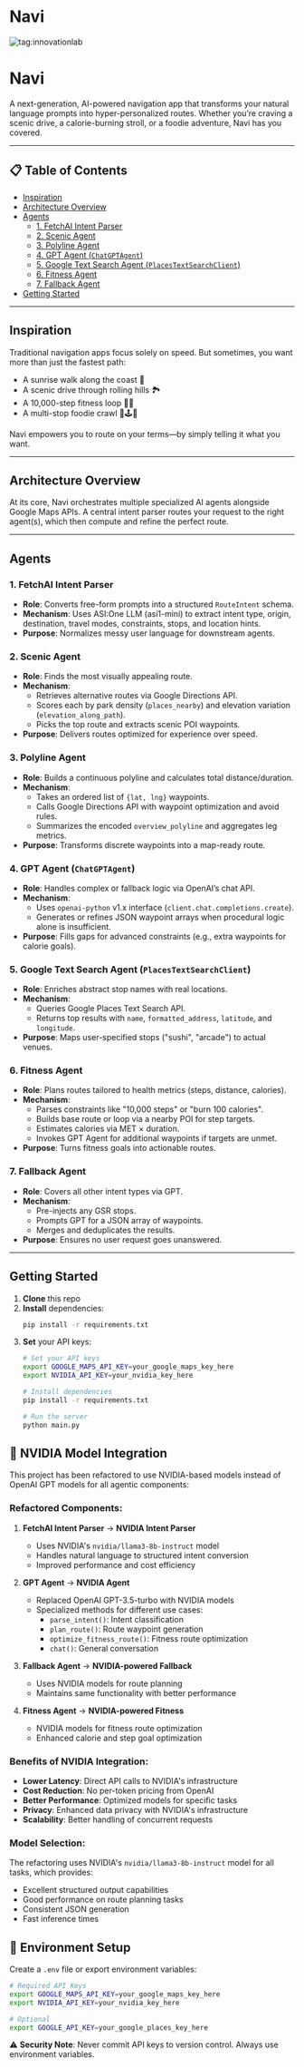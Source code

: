 # Navi
![tag:innovationlab](https://img.shields.io/badge/innovationlab-3D8BD3)

# Navi

A next-generation, AI-powered navigation app that transforms your natural language prompts into hyper-personalized routes. Whether you’re craving a scenic drive, a calorie-burning stroll, or a foodie adventure, Navi has you covered.

---

## 📋 Table of Contents
- [Inspiration](#inspiration)
- [Architecture Overview](#architecture-overview)
- [Agents](#agents)
  - [1. FetchAI Intent Parser](#1-fetchai-intent-parser)
  - [2. Scenic Agent](#2-scenic-agent)
  - [3. Polyline Agent](#3-polyline-agent)
  - [4. GPT Agent (`ChatGPTAgent`)](#4-gpt-agent-chatgptagent)
  - [5. Google Text Search Agent (`PlacesTextSearchClient`)](#5-google-text-search-agent-placestextsearchclient)
  - [6. Fitness Agent](#6-fitness-agent)
  - [7. Fallback Agent](#7-fallback-agent)
- [Getting Started](#getting-started)

---

## Inspiration
Traditional navigation apps focus solely on speed. But sometimes, you want more than just the fastest path:
- A sunrise walk along the coast 🌅
- A scenic drive through rolling hills 🏞️
- A 10,000-step fitness loop 🚶‍♀️
- A multi-stop foodie crawl 🍣🕹️🍹

Navi empowers you to route on your terms—by simply telling it what you want.

---

## Architecture Overview
At its core, Navi orchestrates multiple specialized AI agents alongside Google Maps APIs. A central intent parser routes your request to the right agent(s), which then compute and refine the perfect route.

---

## Agents

### 1. FetchAI Intent Parser
- **Role**: Converts free-form prompts into a structured `RouteIntent` schema.
- **Mechanism**: Uses ASI:One LLM (asi1-mini) to extract intent type, origin, destination, travel modes, constraints, stops, and location hints.
- **Purpose**: Normalizes messy user language for downstream agents.

### 2. Scenic Agent
- **Role**: Finds the most visually appealing route.
- **Mechanism**:
  - Retrieves alternative routes via Google Directions API.
  - Scores each by park density (`places_nearby`) and elevation variation (`elevation_along_path`).
  - Picks the top route and extracts scenic POI waypoints.
- **Purpose**: Delivers routes optimized for experience over speed.

### 3. Polyline Agent
- **Role**: Builds a continuous polyline and calculates total distance/duration.
- **Mechanism**:
  - Takes an ordered list of `{lat, lng}` waypoints.
  - Calls Google Directions API with waypoint optimization and avoid rules.
  - Summarizes the encoded `overview_polyline` and aggregates leg metrics.
- **Purpose**: Transforms discrete waypoints into a map-ready route.

### 4. GPT Agent (`ChatGPTAgent`)
- **Role**: Handles complex or fallback logic via OpenAI’s chat API.
- **Mechanism**:
  - Uses `openai-python` v1.x interface (`client.chat.completions.create`).
  - Generates or refines JSON waypoint arrays when procedural logic alone is insufficient.
- **Purpose**: Fills gaps for advanced constraints (e.g., extra waypoints for calorie goals).

### 5. Google Text Search Agent (`PlacesTextSearchClient`)
- **Role**: Enriches abstract stop names with real locations.
- **Mechanism**:
  - Queries Google Places Text Search API.
  - Returns top results with `name`, `formatted_address`, `latitude`, and `longitude`.
- **Purpose**: Maps user-specified stops ("sushi", "arcade") to actual venues.

### 6. Fitness Agent
- **Role**: Plans routes tailored to health metrics (steps, distance, calories).
- **Mechanism**:
  - Parses constraints like "10,000 steps" or "burn 100 calories".
  - Builds base route or loop via a nearby POI for step targets.
  - Estimates calories via MET × duration.
  - Invokes GPT Agent for additional waypoints if targets are unmet.
- **Purpose**: Turns fitness goals into actionable routes.

### 7. Fallback Agent
- **Role**: Covers all other intent types via GPT.
- **Mechanism**:
  - Pre-injects any GSR stops.
  - Prompts GPT for a JSON array of waypoints.
  - Merges and deduplicates the results.
- **Purpose**: Ensures no user request goes unanswered.

---

## Getting Started
1. **Clone** this repo  
2. **Install** dependencies:  
    ```bash
    pip install -r requirements.txt
    ```
3. **Set** your API keys:  
    ```bash
    # Set your API keys
    export GOOGLE_MAPS_API_KEY=your_google_maps_key_here
    export NVIDIA_API_KEY=your_nvidia_key_here

    # Install dependencies
    pip install -r requirements.txt

    # Run the server
    python main.py
    ```

## 🚀 NVIDIA Model Integration

This project has been refactored to use NVIDIA-based models instead of OpenAI GPT models for all agentic components:

### **Refactored Components:**

1. **FetchAI Intent Parser** → **NVIDIA Intent Parser**
   - Uses NVIDIA's `nvidia/llama3-8b-instruct` model
   - Handles natural language to structured intent conversion
   - Improved performance and cost efficiency

2. **GPT Agent** → **NVIDIA Agent**
   - Replaced OpenAI GPT-3.5-turbo with NVIDIA models
   - Specialized methods for different use cases:
     - `parse_intent()`: Intent classification
     - `plan_route()`: Route waypoint generation
     - `optimize_fitness_route()`: Fitness route optimization
     - `chat()`: General conversation

3. **Fallback Agent** → **NVIDIA-powered Fallback**
   - Uses NVIDIA models for route planning
   - Maintains same functionality with better performance

4. **Fitness Agent** → **NVIDIA-powered Fitness**
   - NVIDIA models for fitness route optimization
   - Enhanced calorie and step goal optimization

### **Benefits of NVIDIA Integration:**

- **Lower Latency**: Direct API calls to NVIDIA's infrastructure
- **Cost Reduction**: No per-token pricing from OpenAI
- **Better Performance**: Optimized models for specific tasks
- **Privacy**: Enhanced data privacy with NVIDIA's infrastructure
- **Scalability**: Better handling of concurrent requests

### **Model Selection:**

The refactoring uses NVIDIA's `nvidia/llama3-8b-instruct` model for all tasks, which provides:
- Excellent structured output capabilities
- Good performance on route planning tasks
- Consistent JSON generation
- Fast inference times

## 🔐 Environment Setup

Create a `.env` file or export environment variables:

```bash
# Required API Keys
export GOOGLE_MAPS_API_KEY=your_google_maps_key_here
export NVIDIA_API_KEY=your_nvidia_key_here

# Optional
export GOOGLE_API_KEY=your_google_places_key_here
```

⚠️ **Security Note**: Never commit API keys to version control. Always use environment variables.
